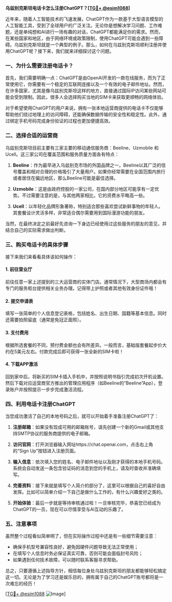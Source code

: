 **乌兹别克斯坦电话卡怎么注册ChatGPT？[[TG💪+ @esim1088](https://t.me/s/esim1088)]**

近年来，随着人工智能技术的飞速发展，ChatGPT作为一款基于大型语言模型的人工智能工具，受到了全球用户的广泛关注。无论你是想解决学习问题、工作难题，还是单纯想和AI进行一场有趣的对话，ChatGPT都能满足你的需求。然而，在某些国家和地区，由于网络环境或政策限制，使用ChatGPT可能会遇到一些障碍。乌兹别克斯坦就是一个典型的例子。那么，如何在乌兹别克斯坦顺利注册并使用ChatGPT呢？接下来，我们就来详细探讨这个问题。

### 一、为什么需要注册电话卡？

首先，我们需要明确一点：ChatGPT是由OpenAI开发的一款在线服务，而为了正常使用它，你需要有一个稳定的互联网连接以及一个有效的电子邮件地址。然而，在许多国家，尤其是像乌兹别克斯坦这样的地方，直接通过国际IP访问某些网站可能会受到限制。因此，很多人会选择购买当地的SIM卡来获取更顺畅的网络体验。

对于希望使用ChatGPT的用户来说，拥有一张本地运营商提供的电话卡不仅能够帮助他们绕过地理上的访问障碍，还能确保数据传输的安全性和稳定性。此外，通过绑定手机号码完成身份验证的过程也更加便捷高效。

### 二、选择合适的运营商

乌兹别克斯坦目前主要有三家主要的移动通信服务商：Beeline、Uzmobile 和 Ucell。这三家公司在覆盖范围和服务质量方面各有特点：

1. **Beeline**：作为最早进入乌兹别克市场的外国品牌之一，Beeline以其广泛的信号覆盖和相对合理的价格吸引了大量用户。如果你经常需要在全国范围内旅行或者居住在偏远地区，那么Beeline可能是最佳选择。
   
2. **Uzmobile**：这是由政府控股的一家公司，在国内部分地区可能享有一定优势。不过需要注意的是，与其他两家相比，它的资费水平略高一些。

3. **Ucell**：以年轻化品牌形象著称，特别适合那些喜欢尝试新鲜事物的年轻人。其套餐设计灵活多样，非常适合偶尔需要用到国际漫游功能的朋友。

当然，在最终决定之前最好先咨询一下身边已经使用过这些服务的朋友的意见，并结合自己的实际需求做出判断。

### 三、购买电话卡的具体步骤

接下来我们来看看具体该如何操作：

#### 1. 前往营业厅
前往任意一家上述提到的三大运营商的实体门店。通常情况下，大型商场内都会有专门的服务柜台提供相关业务办理。记得带上护照或者其他有效身份证件哦！

#### 2. 提交申请表
填写一张简单的个人信息登记表格，包括姓名、出生日期、国籍等基本信息。同时还需要拍照留底（通常是免冠正面照）。

#### 3. 支付费用
根据所选套餐的不同，预付费金额也会有所差异。一般而言，基础版套餐起步价大约在5美元左右。付款完成后即可获得一张全新的SIM卡啦！

#### 4. 下载APP激活
回到家中后，将新买的SIM卡插入手机中，并按照说明书指引完成初次开机设置。然后下载对应运营商官方推出的管理应用程序（如Beeline的“Beeline”App），登录账户并按照提示一步步完成激活流程。

### 四、利用电话卡注册ChatGPT

当您成功激活了自己的本地号码之后，就可以开始着手准备注册ChatGPT了：

1. **注册邮箱**：如果没有现成可用的邮箱账号，请先创建一个新的Gmail或其他支持SMTP协议的服务商提供的电子邮箱。
   
2. **访问官网**：打开浏览器输入网址https://chat.openai.com，点击右上角的“Sign Up”按钮进入注册页面。
   
3. **输入信息**：依次填入您的姓名、电子邮件地址以及刚才获得的本地手机号码。系统会自动发送一条包含验证码的消息到您的手机上，请及时查收并准确填写。
   
4. **完善资料**：接下来就是填写个人简介的部分了，这里可以根据自己的喜好自由发挥。比如可以简单介绍一下自己是做什么工作的，有什么兴趣爱好之类的。
   
5. **开始体验**：最后一步就是等待审核通过啦！一旦审核完毕，恭喜您已经成为ChatGPT的一员，现在可以尽情享受与AI互动的乐趣了。

### 五、注意事项

虽然整个过程看似简单明了，但在实际操作过程中还是有一些细节需要注意：

- 确保手机型号兼容性良好，避免因硬件问题导致无法正常使用；
- 在填写个人信息时务必保证真实可靠，否则可能会面临封号风险；
- 如果遇到任何技术故障，可以随时联系客服寻求帮助。

总之，只要遵循上述指导方针，相信每位身处乌兹别克斯坦的朋友都能够轻松搞定这一切。无论是为了学习还是娱乐目的，拥有属于自己的ChatGPT账号都将是一次难忘的经历！

[[TG💪+ @esim1088](https://t.me/s/esim1088) ![Image](https://i.postimg.cc/4NQfJmqS/Snipaste-2025-05-13-00-14-12.png)]